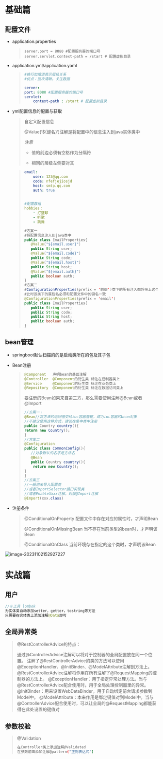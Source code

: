 # 基础篇

## 配置文件

* application.properties

  >
  >
  >```properties
  >server.port = 8080 #配置服务器的端口号
  >server.servlet.context-path = /start # 配置虚拟目录
  >```

* application.yml/application.yaml

  >
  >
  >```yaml
  >#换行加缩进表示层级关系
  >#优点：层次清晰，关注数据
  >
  >server:
  >	port: 8080 #配置服务器的端口号
  >	servlet:
  >		context-path : /start # 配置虚拟目录 
  >```

* yml配置信息的配置与获取

  >自定义配置信息
  >
  >@Value(’${键名}‘)注解是将配置中的信息注入到java实体类中
  >
  >*注意*
  >
  >* 值的前边必须有空格作为分隔符
  >
  >* 相同的层级左侧要对其 

  >```yaml
  >	email:
  >		user: 123@qq.com
  >		code: nfefjejiosjd
  >		host: smtp.qq.com
  >		auth: true
  >		
  >		
  >	#配置数组
  >	hobbies：
  >		- 打篮球
  >		- 听歌
  >		- 跳舞
  >```
  >
  >```java
  >#方案一
  >#将配置信息注入到java类中
  >public class EmailProperties{
  >    @Value("${email.user}")
  >    public String user;
  >    @Value("${email.code}")
  >    public String code;
  >    @Value("${email.host}")
  >    public String host;
  >    @Value("${email.auth}")
  >    public boolean auth;
  >}
  >#方案二
  >#ConfigurationProperties(prefix = '前缀')类下的所有注入都将带上这个前缀
  >#此时该类下的属性名必须和配置文件中的键名一致
  >@ConfigurationProperties(prefix = 'email')
  >public class EmailProperties{
  >    public String user;
  >    public String code;
  >    public String host;
  >    public boolean auth;
  >}
  >```
  >

## bean管理

* springboot默认扫描的的是启动类所在的包及其子包

* Bean注册

  >
  >
  >```java
  >@Component   声明bean的基础注解
  >@Controller  @Component的衍生类 标注在控制器类上
  >@Service     @Component的衍生类 标注在业务类上
  >@Repository  @Component的衍生类 标注在数据访问类上
  >```
  >
  >要注册的Bean如果来自第三方，那么需要使用注解@Bean或者@Import
  >
  >```java
  >//方案一：
  >@Bean//将方法的返回值交给ioc容器管理，成为ioc容器的bean对象
  >//不建议使用这种方式，建议在集中类中注册
  >public Country country(){
  >	return new Country();
  >}
  >//方案二
  >@Configuration
  >public class CommonConfig(){
  >    //对象默认的名字是方法名
  >    @Bean
  >    public Country country(){
  >		return new Country();
  >	}
  >}
  >//方案三
  >//一般用来导入配置类
  >//或者ImportSelector接口实现类
  >//或者EnableXxxx注解，封装@Import注解
  >@Import(xxx.class)
  >```

* 注册条件

  >
  >
  >@ConditionalOnProperty	配置文件中存在对应的属性时，才声明Bean
  >
  >@ConditionalOnMissingBean	当不存在当前类型的bean时，才声明该Bean
  >
  >@ConditionalOnClass	当前环境存在指定的这个类时，才声明该Bean

![image-20231102152927227](C:\Users\17320\AppData\Roaming\Typora\typora-user-images\image-20231102152927227.png)

# 实战篇

## 用户

```java
//小工具 lombok
为实体类自动添加setter，getter，tostring等方法
只需要在实体类上添加注解@Data即可
```

## 全局异常类

>
>
>@RestControllerAdvice的特点：
>
>通过@ControllerAdvice注解可以将对于控制器的全局配置放在同一个位置。
>注解了@RestControllerAdvice的类的方法可以使用@ExceptionHandler、@InitBinder、@ModelAttribute注解到方法上。
>@RestControllerAdvice注解将作用在所有注解了@RequestMapping的控制器的方法上。
>@ExceptionHandler：用于指定异常处理方法。当与@RestControllerAdvice配合使用时，用于全局处理控制器里的异常。
>@InitBinder：用来设置WebDataBinder，用于自动绑定前台请求参数到Model中。
>@ModelAttribute：本来作用是绑定键值对到Model中，当与@ControllerAdvice配合使用时，可以让全局的@RequestMapping都能获得在此处设置的键值对

## 参数校验

>
>
>@Validation
>
>```bash
>在Controller类上添加注解@Validated
>在参数前面添加注解@pattern("正则表达式")
>```

